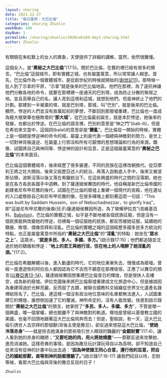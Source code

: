 ```yaml
---
layout: sharing
date: 2021-12-27
title: "每日靈修：大巴比倫"
categories: sharing Zhuolin
weekNum: 104
dayNum: 1
permalink: /sharing/zhuolin/2020/wk104-day1-sharing.html
author: Zhuolin
---
```


有關騎在朱紅獸上的女人的異象，天使提供了詳細的講解，當然，依然很難懂。  

這個女人，是“**奧秘之大巴比倫**”(17:5)。關於巴比倫，在舊約裡已經有很多的預言。“巴比倫”這個城市，即有實體之城，也有屬靈寓意，所以常常讓人糊塗。首先，巴比倫作為一個實體城市，是從創世紀的時候就開始的([創世記11](https://www.biblegateway.com/passage/?search=%E5%89%B5%E4%B8%96%E8%A8%9811&version=CUVMPT))。那時候一批人到了示拿的平原，“示拿”就是後來的巴比倫地區。他們在那裡，為了違抗神讓他們分散各地的命令，就要在那裡建一座通天的巴別塔，成為防止分散的聚居之地。並且高舉自己的名，讓人見到這塔和這城，就想到他們。但是神終止了他們的計劃。那建到一半被棄的塔，就是巴別塔，那城，叫“巴別”，就是後來的巴比倫。顯然，悖逆的人們並沒有放棄起初的夢想，不斷回到那廢墟重建，巴比倫也一度成為極大極榮華也極敗壞的“**那大城**”。從巴比倫最初誕生，就是本於悖逆，她後來的發展，也都出於悖逆。在巴比倫的語言裡，巴別的意思是“神之門”(bab-ili)，但是在希伯來文當中，這個詞(balal)的意思卻是“**變亂**”。巴比倫從一開始的時候，實體上是一個總是悖逆神的命令的城，屬靈上則是代表一個總與神敵對的勢力，是世上一切對神背叛違逆、在屬靈上行邪淫和所有可厭憎的思想理論和行為的來源。驕傲、試圖將自己與神同等、悖逆神的設計和旨意，正是這個屬靈寓意的“**奧秘之巴比倫**”的本來面目。  

巴比倫這個實體城市，後來經歷了很多變遷，不同的民族在這裡改朝換代。從亞摩利王將之壯大開始，後來又經歷亞述人的統治，再落入迦勒底人手中，後來又被波斯佔領，波斯沒落以後又落在希臘統治下。在這些興盛的時代之間的沒落期，她也是在各方各民各國手中週轉。到了薩達姆侯賽因的時代，他自稱是新巴比倫帝國的創建者尼布甲尼撒的後代，試圖在巴比倫的廢墟上重建一個現代的宮殿，他在遺址的入口處懸掛自己和尼布甲尼撒的像，在很多磚塊上都刻著這麼一句話：“This was built by Saddam Hussein，son of Nebuchadnezzar，to glorify Iraq”，即“這是尼布甲尼撒的後裔(兒子)薩達姆侯賽因所造，為了榮耀伊拉克”(見維基百科，[Babylon](https://en.wikipedia.org/wiki/Babylon))。巴比倫的實體之城，似乎是不斷地被各個民族征服，但是沒有一個民族能夠改變她的悖逆，彷彿每一個征服她的民族，都反而被她征服，延續她的驕傲、敗壞、偶像崇拜和淫亂。巴比倫的實體之城的這個經歷多國多民多方統治的特點，也正是屬靈寓意中所指的“**奧秘之大巴比倫**”的“**淫亂**”的特點：她坐在“**眾水之上**”，這眾水，“**就是多民、多人、多國、多方。**”(啟示錄17:15)；他們都追隨並沈迷於她的驕傲和悖逆：“**地上的君王與她行淫，住在地上的人喝醉了她淫亂的酒。**”(17:2)。  

巴比倫在希臘解體以後，進入動盪的時代，它的地位漸漸失去，慢慢成為廢墟。曾經一度連遊牧的阿拉伯人都因認為它不吉而不願意在那裡夜宿，正應了以賽亞的預言([以賽亞書13-14](https://www.biblegateway.com/passage/?search=%E4%BB%A5%E8%B3%BD%E4%BA%9E%E6%9B%B813-14&version=CUVMPT))。薩達姆侯賽因想重建巴比倫昔日的輝煌，但是很快人去樓空，成為新的廢墟。伊拉克國後來將巴比倫廢墟重建成文化旅遊中心，但是據說因為重建得過於光鮮亮麗，反而毀了古蹟，被聯合國教科文組織從世界文化遺產名錄裡給除名了。巴比倫，連這樣一個沒有政治地位意味的名單都無法進入，人試圖重建它的輝煌，誰想倒加速了它的覆滅，神所命定的，沒有人能改變。快進到啟示錄關於“**奧秘之大巴比倫**”的預言，她掌控了“**多民、多人、多國、多方**”，不管是哪一個興盛，哪一個掌權，總也脫離不了與神敵對的軌道。哪怕是曾經以基督教立國的美國，也毫不回頭地跟著這大巴比倫飛奔而去！但是，聖經說，有一天，這大巴比倫引誘世人去崇拜的那個獸(背後主使是撒旦)，卻反過來恨惡這大巴比倫，“**使她冷落赤身**”——就是除去她滿身的那些吸引世人眼球的豔麗的“**金銀財寶**”(17:4)，讓人看到她的赤身的醜陋；“**又要吃她的肉，用火將她燒盡**”——那獸反過來攻擊她、進而消滅她。這樣奇異的事情，是因為撒旦玩計謀玩得自以為高明，卻不知道自己從來沒有從神的計畫中玩出去過：“**因為神使諸王同心合意，遵行他的旨意，把自己的國給那獸，直等到神的話都應驗了。**”(啟示錄17:16-17) 讓我們拭目以待，忍耐等候，看那大巴比倫與背後的撒旦反目的日子！  

`Zhuolin`  
